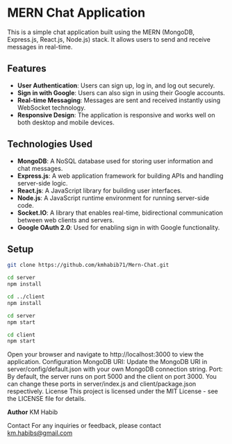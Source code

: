 # MERN Chat Application

This is a simple chat application built using the MERN (MongoDB, Express.js, React.js, Node.js) stack. It allows users to send and receive messages in real-time.

## Features

- **User Authentication**: Users can sign up, log in, and log out securely.
- **Sign in with Google**: Users can also sign in using their Google accounts.
- **Real-time Messaging**: Messages are sent and received instantly using WebSocket technology.
- **Responsive Design**: The application is responsive and works well on both desktop and mobile devices.

## Technologies Used

- **MongoDB**: A NoSQL database used for storing user information and chat messages.
- **Express.js**: A web application framework for building APIs and handling server-side logic.
- **React.js**: A JavaScript library for building user interfaces.
- **Node.js**: A JavaScript runtime environment for running server-side code.
- **Socket.IO**: A library that enables real-time, bidirectional communication between web clients and servers.
- **Google OAuth 2.0**: Used for enabling sign in with Google functionality.

## Setup


```bash
git clone https://github.com/kmhabib71/Mern-Chat.git

cd server
npm install

cd ../client
npm install

cd server
npm start

cd client
npm start
```
Open your browser and navigate to http://localhost:3000 to view the application.
Configuration
MongoDB URI: Update the MongoDB URI in server/config/default.json with your own MongoDB connection string.
Port: By default, the server runs on port 5000 and the client on port 3000. You can change these ports in server/index.js and client/package.json respectively.
License
This project is licensed under the MIT License - see the LICENSE file for details.

**Author**
KM Habib

Contact
For any inquiries or feedback, please contact km.habibs@gmail.com



